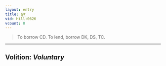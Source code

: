 ```yaml
---
layout: entry
title: རྙན་
vid: Hill:0626
vcount: 0
---
```

> To borrow CD\. To lend, borrow DK, DS, TC\.

---
Volition: _Voluntary_
---

